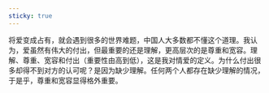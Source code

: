 ```yaml
---
sticky: true
---
```


将爱变成占有，就会遇到很多的世界难题，中国人大多数都不懂这个道理。我认为，爱虽然有伟大的付出，但最重要的还是理解，更高层次的是尊重和宽容。理解、尊重、宽容和付出（重要性由高到低），这是我对情爱的定义。为什么付出很多却得不到对方的认可呢？是因为缺少理解。任何两个人都存在缺少理解的情况，于是乎，尊重和宽容显得格外重要。